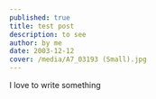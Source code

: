 ```yaml
---
published: true
title: test post
description: to see
author: by me
date: 2003-12-12
cover: /media/A7_03193 (Small).jpg
---
```

I love to write something